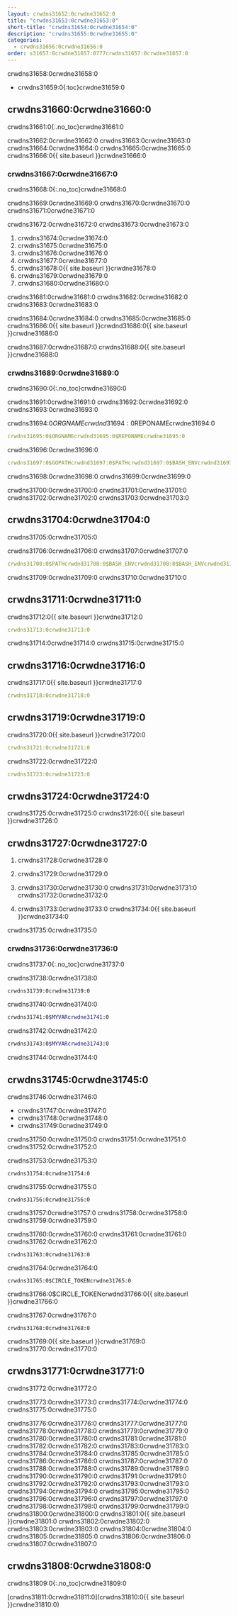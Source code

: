 ```yaml
---
layout: crwdns31652:0crwdne31652:0
title: "crwdns31653:0crwdne31653:0"
short-title: "crwdns31654:0crwdne31654:0"
description: "crwdns31655:0crwdne31655:0"
categories:
  - crwdns31656:0crwdne31656:0
order: s31657:0crwdne31657:0777crwdns31657:0crwdne31657:0
---
```

crwdns31658:0crwdne31658:0

- crwdns31659:0{:toc}crwdne31659:0

## crwdns31660:0crwdne31660:0

crwdns31661:0{:.no_toc}crwdne31661:0

crwdns31662:0crwdne31662:0 crwdns31663:0crwdne31663:0 crwdns31664:0crwdne31664:0 crwdns31665:0crwdne31665:0 crwdns31666:0{{ site.baseurl }}crwdne31666:0

### crwdns31667:0crwdne31667:0

crwdns31668:0{:.no_toc}crwdne31668:0

crwdns31669:0crwdne31669:0 crwdns31670:0crwdne31670:0 crwdns31671:0crwdne31671:0

crwdns31672:0crwdne31672:0 crwdns31673:0crwdne31673:0

1. crwdns31674:0crwdne31674:0
2. crwdns31675:0crwdne31675:0
3. crwdns31676:0crwdne31676:0
4. crwdns31677:0crwdne31677:0
5. crwdns31678:0{{ site.baseurl }}crwdne31678:0
6. crwdns31679:0crwdne31679:0
7. crwdns31680:0crwdne31680:0

crwdns31681:0crwdne31681:0 crwdns31682:0crwdne31682:0 crwdns31683:0crwdne31683:0

crwdns31684:0crwdne31684:0 crwdns31685:0crwdne31685:0 crwdns31686:0{{ site.baseurl }}crwdnd31686:0{{ site.baseurl }}crwdne31686:0

crwdns31687:0crwdne31687:0 crwdns31688:0{{ site.baseurl }}crwdne31688:0

### crwdns31689:0crwdne31689:0

crwdns31690:0{:.no_toc}crwdne31690:0

crwdns31691:0crwdne31691:0 crwdns31692:0crwdne31692:0 crwdns31693:0crwdne31693:0

crwdns31694:0$ORGNAMEcrwdnd31694:0$REPONAMEcrwdne31694:0

```yaml
crwdns31695:0$ORGNAMEcrwdnd31695:0$REPONAMEcrwdne31695:0
```

crwdns31696:0crwdne31696:0

```yaml
crwdns31697:0$GOPATHcrwdnd31697:0$PATHcrwdnd31697:0$BASH_ENVcrwdnd31697:0$CIRCLE_SHA1crwdnd31697:0$BASH_ENVcrwdne31697:0
```

crwdns31698:0crwdne31698:0 crwdns31699:0crwdne31699:0

crwdns31700:0crwdne31700:0 crwdns31701:0crwdne31701:0 crwdns31702:0crwdne31702:0 crwdns31703:0crwdne31703:0

## crwdns31704:0crwdne31704:0

crwdns31705:0crwdne31705:0

crwdns31706:0crwdne31706:0 crwdns31707:0crwdne31707:0

```yaml
crwdns31708:0$PATHcrwdnd31708:0$BASH_ENVcrwdnd31708:0$BASH_ENVcrwdnd31708:0$BASH_ENVcrwdne31708:0
```

crwdns31709:0crwdne31709:0 crwdns31710:0crwdne31710:0

## crwdns31711:0crwdne31711:0

crwdns31712:0{{ site.baseurl }}crwdne31712:0

```yaml
crwdns31713:0crwdne31713:0
```

crwdns31714:0crwdne31714:0 crwdns31715:0crwdne31715:0

## crwdns31716:0crwdne31716:0

crwdns31717:0{{ site.baseurl }}crwdne31717:0

```yaml
crwdns31718:0crwdne31718:0
```

## crwdns31719:0crwdne31719:0

crwdns31720:0{{ site.baseurl }}crwdne31720:0

```yaml
crwdns31721:0crwdne31721:0
```

crwdns31722:0crwdne31722:0

```yaml
crwdns31723:0crwdne31723:0
```

## crwdns31724:0crwdne31724:0

crwdns31725:0crwdne31725:0 crwdns31726:0{{ site.baseurl }}crwdne31726:0

## crwdns31727:0crwdne31727:0

1. crwdns31728:0crwdne31728:0

2. crwdns31729:0crwdne31729:0

3. crwdns31730:0crwdne31730:0 crwdns31731:0crwdne31731:0 crwdns31732:0crwdne31732:0

4. crwdns31733:0crwdne31733:0 crwdns31734:0{{ site.baseurl }}crwdne31734:0

crwdns31735:0crwdne31735:0

### crwdns31736:0crwdne31736:0

crwdns31737:0{:.no_toc}crwdne31737:0

crwdns31738:0crwdne31738:0

```bash
crwdns31739:0crwdne31739:0
```

crwdns31740:0crwdne31740:0

```bash
crwdns31741:0$MYVARcrwdne31741:0
```

crwdns31742:0crwdne31742:0

```bash
crwdns31743:0$MYVARcrwdne31743:0
```

crwdns31744:0crwdne31744:0

## crwdns31745:0crwdne31745:0

crwdns31746:0crwdne31746:0

- crwdns31747:0crwdne31747:0
- crwdns31748:0crwdne31748:0
- crwdns31749:0crwdne31749:0

crwdns31750:0crwdne31750:0 crwdns31751:0crwdne31751:0 crwdns31752:0crwdne31752:0

crwdns31753:0crwdne31753:0

    crwdns31754:0crwdne31754:0
    

crwdns31755:0crwdne31755:0

    crwdns31756:0crwdne31756:0
    

crwdns31757:0crwdne31757:0 crwdns31758:0crwdne31758:0 crwdns31759:0crwdne31759:0

crwdns31760:0crwdne31760:0 crwdns31761:0crwdne31761:0 crwdns31762:0crwdne31762:0

    crwdns31763:0crwdne31763:0
    

crwdns31764:0crwdne31764:0

    crwdns31765:0$CIRCLE_TOKENcrwdne31765:0
    

crwdns31766:0$CIRCLE_TOKENcrwdnd31766:0{{ site.baseurl }}crwdne31766:0

crwdns31767:0crwdne31767:0

    crwdns31768:0crwdne31768:0
    

crwdns31769:0{{ site.baseurl }}crwdne31769:0 crwdns31770:0crwdne31770:0

## crwdns31771:0crwdne31771:0

crwdns31772:0crwdne31772:0

crwdns31773:0crwdne31773:0 crwdns31774:0crwdne31774:0 crwdns31775:0crwdne31775:0

crwdns31776:0crwdne31776:0 crwdns31777:0crwdne31777:0 crwdns31778:0crwdne31778:0 crwdns31779:0crwdne31779:0 crwdns31780:0crwdne31780:0 crwdns31781:0crwdne31781:0 crwdns31782:0crwdne31782:0 crwdns31783:0crwdne31783:0 crwdns31784:0crwdne31784:0 crwdns31785:0crwdne31785:0 crwdns31786:0crwdne31786:0 crwdns31787:0crwdne31787:0 crwdns31788:0crwdne31788:0 crwdns31789:0crwdne31789:0 crwdns31790:0crwdne31790:0 crwdns31791:0crwdne31791:0 crwdns31792:0crwdne31792:0 crwdns31793:0crwdne31793:0 crwdns31794:0crwdne31794:0 crwdns31795:0crwdne31795:0 crwdns31796:0crwdne31796:0 crwdns31797:0crwdne31797:0 crwdns31798:0crwdne31798:0 crwdns31799:0crwdne31799:0 crwdns31800:0crwdne31800:0 crwdns31801:0{{ site.baseurl }}crwdne31801:0 crwdns31802:0crwdne31802:0 crwdns31803:0crwdne31803:0 crwdns31804:0crwdne31804:0 crwdns31805:0crwdne31805:0 crwdns31806:0crwdne31806:0 crwdns31807:0crwdne31807:0

## crwdns31808:0crwdne31808:0

crwdns31809:0{:.no_toc}crwdne31809:0

[crwdns31811:0crwdne31811:0](crwdns31810:0{{ site.baseurl }}crwdne31810:0)